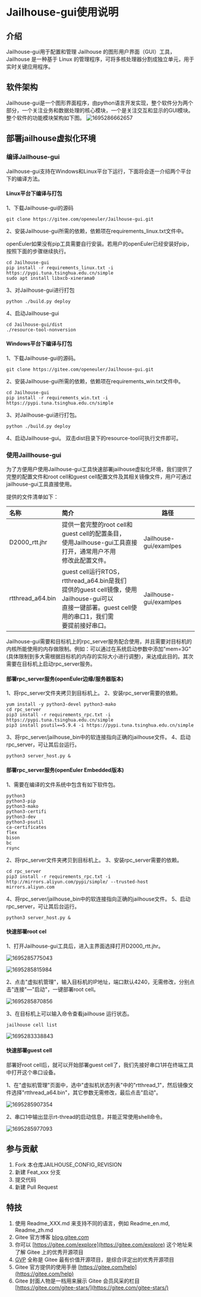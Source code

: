 # Jailhouse-gui使用说明

## 介绍

Jailhouse-gui用于配置和管理 Jailhouse 的图形用户界面（GUI）工具，Jailhouse 是一种基于 Linux 的管理程序，可将多核处理器分割成独立单元，用于实时关键应用程序。

## 软件架构

Jailhouse-gui是一个图形界面程序，由python语言开发实现，整个软件分为两个部分，一个关注业务和数据处理的核心模块，一个是关注交互和显示的GUI模块。整个软件的功能模块架构如下图。
![1695286662657](image/README/1695286662657.png)

## 部署jailhouse虚拟化环境

### 编译Jailhouse-gui

Jailhouse-gui支持在Windows和Linux平台下运行，下面将会逐一介绍两个平台下的编译方法。

#### Linux平台下编译与打包

1、下载Jailhouse-gui的源码

```
git clone https://gitee.com/openeuler/Jailhouse-gui.git
```

2、安装Jailhouse-gui所需的依赖，依赖项在requirements_linux.txt文件中。

openEuler如果没有pip工具需要自行安装。若用户的openEuler已经安装好pip，按照下面的步骤继续执行。

```
cd Jailhouse-gui
pip install -r requirements_linux.txt -i https://pypi.tuna.tsinghua.edu.cn/simple
sudo apt install libxcb-xinerama0
```

3、对Jailhouse-gui进行打包

```
python ./build.py deploy
```

4、启动Jailhouse-gui

```
cd Jailhouse-gui/dist
./resource-tool-nonversion
```

#### Windows平台下编译与打包

1、下载Jailhouse-gui的源码。

```
git clone https://gitee.com/openeuler/Jailhouse-gui.git
```

2、安装Jailhouse-gui所需的依赖，依赖项在requirements_win.txt文件中。

```
cd Jailhouse-gui
pip install -r requirements_win.txt -i https://pypi.tuna.tsinghua.edu.cn/simple
```

3、对Jailhouse-gui进行打包。

```
python ./build.py deploy
```

4、启动Jailhouse-gui。
双击dist目录下的resource-tool可执行文件即可。

### 使用Jaillhouse-gui

为了方便用户使用Jailhouse-gui工具快速部署jailhouse虚拟化环境，我们提供了完整的配置文件和root cell和guest cell配置文件及其相关镜像文件，用户可通过jailhouse-gui工具直接使用。

提供的文件清单如下：

| 名称             | 简介                                                                                                                                                               | 路径                   |
| :--------------- | :----------------------------------------------------------------------------------------------------------------------------------------------------------------- | ---------------------- |
| D2000_rtt.jhr    | 提供一套完整的root cell和guest cell的配置条目，<br />使用Jailhouse-gui工具直接打开，通常用户不用<br />修改此配置文件。                                             | Jailhouse-gui/examlpes |
| rtthread_a64.bin | guest cell运行RTOS，rtthread_a64.bin是我们<br />提供的guest cell镜像，使用Jailhouse-gui可以<br />直接一键部署。guest cell使用的串口1，我们需<br />要提前接好串口。 | Jailhouse-gui/examlpes |

Jailhouse-gui需要和目标机上的rpc_server服务配合使用，并且需要对目标机的内核所能使用的内存做限制。例如：可以通过在系统启动参数中添加"mem=3G"(具体限制到多大需根据目标机的内存的实际大小进行调整)，来达成此目的。其次需要在目标机上启动rpc_server服务。

#### 部署rpc_server服务(openEuler边缘/服务器版本)

1、将rpc_server文件夹拷贝到目标机上。
2、安装rpc_server需要的依赖。

```
yum install -y python3-devel python3-mako
cd rpc_server
pip3 install -r requirements_rpc.txt -i https://pypi.tuna.tsinghua.edu.cn/simple
pip3 install psutil==5.9.4 -i https://pypi.tuna.tsinghua.edu.cn/simple
```
3、将rpc_server/jailhouse_bin中的软连接指向正确的jailhouse文件。
4、启动rpc_server，可让其后台运行。

```
python3 server_host.py &
```

#### 部署rpc_server服务(openEuler Embedded版本)

1、需要在编译的文件系统中包含有如下软件包。

```
python3 
python3-pip 
python3-mako 
python3-certifi 
python3-dev 
python3-psutil
ca-certificates 
flex 
bison 
bc 
rsync 
```

2、将rpc_server文件夹拷贝到目标机上。
3、安装rpc_server需要的依赖。

```
cd rpc_server
pip3 install -r requirements_rpc.txt -i http://mirrors.aliyun.com/pypi/simple/ --trusted-host mirrors.aliyun.com
```

4、将rpc_server/jailhouse_bin中的软连接指向正确的jailhouse文件。
5、启动rpc_server，可让其后台运行。

```
python3 server_host.py &
```

#### 快速部署root cel

1、打开Jailhouse-gui工具后，进入主界面选择打开D2000_rtt.jhr。

![1695285775043](image/README/1695285775043.png)

![1695285815984](image/README/1695285815984.png)

2、点击"虚拟机管理"，输入目标机的IP地址，端口默认4240，无需修改，分别点击"连接"—"启动"，一键部署root cell。

![1695285870856](image/README/1695285870856.png)

3、在目标机上可以输入命令查看jailhouse 运行状态。

```
jailhouse cell list
```

![1695283338843](image/README/1695283338843.png)

#### 快速部署guest cell

部署好root cell后，就可以开始部署guest cell了，我们先接好串口1并在终端工具中打开这个串口设备。

1、在"虚拟机管理"页面中，选中"虚拟机状态列表"中的"rtthread_1"，然后镜像文件选择"rtthread_a64.bin"，其它参数无需修改，最后点击"启动"。

![1695285907354](image/README/1695285907354.png)

2、串口1中输出显示rt-thread的启动信息，并能正常使用shell命令。

![1695285977093](image/README/1695285977093.png)

## 参与贡献

1. Fork 本仓库JAILHOUSE_CONFIG_REVISION
2. 新建 Feat_xxx 分支
3. 提交代码
4. 新建 Pull Request

## 特技

1. 使用 Readme\_XXX.md 来支持不同的语言，例如 Readme\_en.md, Readme\_zh.md
2. Gitee 官方博客 [blog.gitee.com](https://blog.gitee.com)
3. 你可以 [https://gitee.com/explore](https://gitee.com/explore) 这个地址来了解 Gitee 上的优秀开源项目
4. [GVP](https://gitee.com/gvp) 全称是 Gitee 最有价值开源项目，是综合评定出的优秀开源项目
5. Gitee 官方提供的使用手册 [https://gitee.com/help](https://gitee.com/help)
6. Gitee 封面人物是一档用来展示 Gitee 会员风采的栏目 [https://gitee.com/gitee-stars/](https://gitee.com/gitee-stars/)
